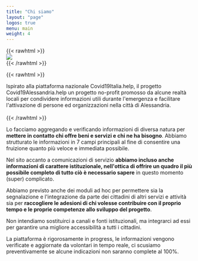```yaml
---
title: "Chi siamo"
layout: "page"
logos: true
menu: main
weight: 4
---
```


{{< rawhtml >}}
<br/>
        <img src="/images/gruppo Covid.jpg" />
<br/>
{{< /rawhtml >}}

{{< rawhtml >}}
<div class="section section-muted">
  <div class="section-content">
    <div class="container">
      <div class="row">
        <div class="col-12 col-lg-12 col-xl-12 pr-0 pr-md-5 mb-3">
        Ispirato alla piattaforma nazionale Covid19Italia.help, il progetto Covid19Alessandria.help un progetto no-profit promosso da alcune realtà locali per condividere informazioni utili durante l'emergenza e facilitare l'attivazione di persone ed organizzazioni nella città di Alessandria.
        </div>
      </div>
    </div>
  </div>
</div>
<br/>
{{< /rawhtml >}}

Lo facciamo aggregando e verificando informazioni di diversa natura per **mettere in contatto chi offre beni e servizi e chi ne ha bisogno**. Abbiamo strutturato le informazioni in 7 campi principali al fine di consentire una fruizione quanto più veloce e immediata possibile. 

Nel sito accanto a comunicazioni di servizio **abbiamo incluso anche informazioni di carattere istituzionale, nell'ottica di offrire un quadro il più possibile completo di tutto ciò è necessario sapere** in questo momento (super) complicato.

Abbiamo previsto anche dei moduli ad hoc per permettere sia la segnalazione e l'integrazione da parte dei cittadini di altri servizi e attività sia per **raccogliere le adesioni di chi volesse contribuire con il proprio tempo e le proprie competenze allo sviluppo del progetto**. 

Non intendiamo sostituirci a canali e fonti istituzionali, ma integrarci ad essi per garantire una migliore accessibilità a tutti i cittadini.

La piattaforma è rigorosamente in progress, le informazioni vengono verificate e aggiornate da volontari in tempo reale, ci scusiamo preventivamente se alcune indicazioni non saranno complete al 100%.
